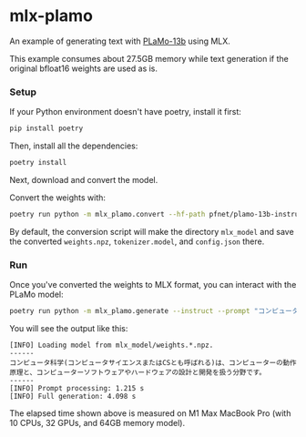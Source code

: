 # mlx-plamo

An example of generating text with [PLaMo-13b](https://tech.preferred.jp/en/blog/llm-plamo/) using MLX.

This example consumes about 27.5GB memory while text generation if the original bfloat16 weights are used as is.

### Setup

If your Python environment doesn't have poetry, install it first:

```bash
pip install poetry
```

Then, install all the dependencies:

```bash
poetry install
```

Next, download and convert the model.

Convert the weights with:

```bash
poetry run python -m mlx_plamo.convert --hf-path pfnet/plamo-13b-instruct-nc
```

By default, the conversion script will make the directory `mlx_model` and save
the converted `weights.npz`, `tokenizer.model`, and `config.json` there.

### Run

Once you've converted the weights to MLX format, you can interact with the PLaMo model:

```bash
poetry run python -m mlx_plamo.generate --instruct --prompt "コンピュータ科学とは何ですか？"
```

You will see the output like this:

```
[INFO] Loading model from mlx_model/weights.*.npz.
------
コンピュータ科学(コンピュータサイエンスまたはCSとも呼ばれる)は、コンピューターの動作原理と、コンピューターソフトウェアやハードウェアの設計と開発を扱う分野です。
------
[INFO] Prompt processing: 1.215 s
[INFO] Full generation: 4.098 s
```

The elapsed time shown above is measured on M1 Max MacBook Pro (with 10 CPUs, 32 GPUs, and 64GB memory model).
